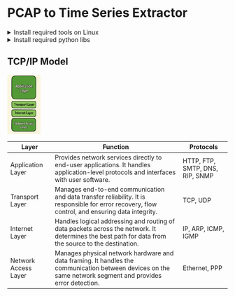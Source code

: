 # PCAP to Time Series Extractor

<details>

<summary>Install required tools on Linux</summary>

### For Ubuntu 18.04, 20.04, 22.04

```bash
sudo apt-get update
```
</details>


<details>

<summary>Install required python libs</summary>

### pip install
```bash
pip install -r requirements.txt
python3 setup.py install
```

### conda install
```bash
conda config --add channels conda-forge
conda install --file requirements_conda.txt
python3 setup.py install
```

</details>


## TCP/IP Model
<p align="left" href="https://cyberthreatdefence.com/"> 
<a href="https://cyberthreatdefence.com/"><picture><img width="15%" height="auto" src="./assets/tcp-ip-model.png" height="175px" alt="TCP-IP-MOdel"/></picture></a>
</p>

| Layer             | Function                                                                                                                               | Protocols                                     |
|-------------------|----------------------------------------------------------------------------------------------------------------------------------------|-----------------------------------------------|
| Application Layer | Provides network services directly to end-user applications. It handles application-level protocols and interfaces with user software. | HTTP, FTP, SMTP, DNS, RIP, SNMP               |
| Transport Layer   | Manages end-to-end communication and data transfer reliability. It is responsible for error recovery, flow control, and ensuring data integrity. | TCP, UDP                                      |
| Internet Layer    | Handles logical addressing and routing of data packets across the network. It determines the best path for data from the source to the destination. | IP, ARP, ICMP, IGMP                             |
| Network Access Layer | Manages physical network hardware and data framing. It handles the communication between devices on the same network segment and provides error detection. | Ethernet, PPP                                 |